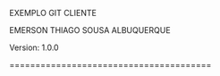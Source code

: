 EXEMPLO GIT CLIENTE

EMERSON THIAGO SOUSA ALBUQUERQUE

Version: 1.0.0

=======================================